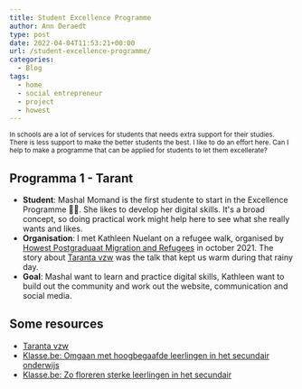 ```yaml
---
title: Student Excellence Programme
author: Ann Deraedt
type: post
date: 2022-04-04T11:53:21+00:00
url: /student-excellence-programme/
categories:
  - Blog
tags:
  - home
  - social entrepreneur
  - project
  - howest
---
```

<small>In schools are a lot of services for students that needs extra support for their studies. There is less support to make the better students the best. I like to do an effort here. Can I help to make a programme that can be applied for students to let them excellerate?</small>

## Programma 1 - Tarant ##
* **Student**: Mashal Momand is the first studente to start in the Excellence Programme 💪🏼. She likes to develop her digital skills. It's a broad concept, so doing practical work might help here to see what she really wants and likes.
* **Organisation**: I met Kathleen Nuelant on a refugee walk, organised by [Howest Postgraduaat Migration and Refugees](https://www.howest.be*/nl/opleidingen/english-taught-semester/migration-and-refugees "Howest") in october 2021. The story about [Taranta vzw](https://vzwtaranta.wordpress.com/ "Taranta vzw") was the talk that kept us warm during that rainy day.
* **Goal**: Mashal want to learn and practice digital skills, Kathleen want to build out the community and work out the website, communication and social media.
<content-image src="/img/excellence-programma1a.jpg" alt="First meeting in the Excellence programme with Mashal"></content-image>
<content-image src="/img/excellence-programma1c.jpg" alt="On the workplace of Taranta vzw with Mashal and Kathleen"></content-image>

## Some resources ##
* [Taranta vzw](https://vzwtaranta.wordpress.com/over/ "Taranta vzw")
* [Klasse.be: Omgaan met hoogbegaafde leerlingen in het secundair onderwijs](https://www.klasse.be/175269/hoogbegaafd-in-het-secundair/ "klasse.be")
* [Klasse.be: Zo floreren sterke leerlingen in het secundair](https://www.klasse.be/269448/sterke-leerlingen-differentieren-open-leeromgeving/ "klasse.be")